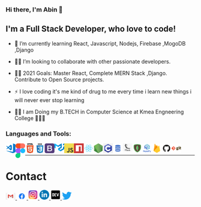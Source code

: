 ### Hi there, I'm Abin 👋

## I'm a Full Stack Developer, who love to code! 

- 💪 I’m currently learning React, Javascript, Nodejs, Firebase ,MogoDB ,Django
- 🕺🏻 I’m looking to collaborate with other passionate developers.

- 👩‍💻 2021 Goals: Master React, Complete MERN Stack ,Django. Contribute to Open Source projects.
- ⚡ I love coding it's me kind of drug to me every time i learn new things i will never ever stop learning

- 👨‍🎓 I am Doing my B.TECH in Computer Science at  Kmea Engneering  College 🧑🏽‍💻

### Languages and Tools:

<img align="left" alt="Visual Studio Code" width="26px" src="./logo/visual-studio-code.png" />
<img align="left" alt="figma" width="26px" src="./logo/figma.svg" />
<img align="left" alt="HTML5" width="26px" src="./logo/html.png"/>
<img align="left" alt="CSS3" width="26px" src="./logo/css.png" />
<img align="left" alt="bootstap" width="26px" src="logo/bootstrap.png" />
<img align="left" alt="material" width="26px" src="./logo/material-u.svg" />
<img align="left" alt="JavaScript" width="26px" src="./logo/javascript.png" />
<img align="left" alt="npm" width="26px" src="./logo/npm.png" />

<img align="left" alt="React" width="26px" src="./logo/react.png" />

<img align="left" alt="Node.js" width="26px" src="./logo/nodejs.png" />

<img align="left" alt="C" width="26px" src="./logo/c.png" />
<img align="left" alt="SQL" width="26px" src="./logo/sql.png" />
<img align="left" alt="flask" width="26px" src="./logo/flask.png" />
<img align="left" alt="mongodb.png" width="26px" src="./logo/mongodb.png" />
<img align="left" alt="numpy" width="26px" src="./logo/numpy.png" />
<!-- <img align="left" alt="python-pandas" width="26px" src="./logo/python-pandas.png" /> -->
<!-- <img align="left" alt="Tensorflow_logo.svg.png" width="26px" src="./logo/Tensorflow_logo.svg.png" /> -->
<!-- <img align="left" alt="Jupyter" width="26px" src="./logo/Jupyter.png" /> -->
<img align="left" alt="firebase" width="26px" src="./logo/firebase.png" />
<img align="left" alt="GitHub" width="26px" src="./logo/github.png" />
<img align="left" alt="Git" width="26px" src="./logo/git.png" />


<br>

---

# Contact

<a href="mailto:itsmeabjs@gmail.com">  
<img alt="Gmail" width="26px" src="./logo/gmail.png" />
</a>
<a href="https://www.facebook.com/itsmeabjs.me/" target="_blank" rel="noopener noreferrer">
    <img  alt="Facebook" width="26px" src="./logo/fb.png" />
</a>
<a href="https://www.instagram.com/itsmeabjs/" target="_blank" rel="noopener noreferrer">
    <img  alt="Instagram" width="26px" src="./logo/instagram.png" />
</a>
<a href="https://www.linkedin.com/in/itsmeabjs/" target="_blank" rel="noopener noreferrer">
    <img  alt="linkedin" width="26px" src="./logo/linkedin.png" />
</a>
<a href="https://dev.to/abjs/" target="_blank" rel="noopener noreferrer">
    <img  alt="linkedin" width="26px" src="./logo/Dev.png" />
</a>
<a href="https://twitter.com/itsmeabjs/" target="_blank" rel="noopener noreferrer">
    <img alt="Twitter" width="26px" src="./logo/twitter.png" />
</a>
